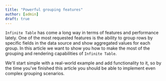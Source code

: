 ```yaml
---
title: "Powerful grouping features"
author: [admin]
draft: true
---
```


`Infinite Table` has come a long way in terms of features and performance lately. One of the most requested features is the ability to group rows by specific fields in the data source and show aggregated values for each group. In this article we want to show you how to make the most of the grouping and rendering capabilities of `Infinite Table`.

We'll start simple with a real-world example and add functionality to it, so by the time you've finished this article you should be able to implement even complex grouping scenarios.